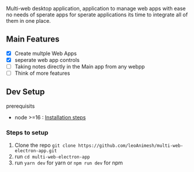 Multi-web desktop application, application to manage web apps with ease no needs of sperate apps for sperate applications its time to integrate all of them in one place.

## Main Features

- [x] Create multple Web Apps
- [x] seperate web app controls
- [ ] Taking notes directly in the Main app from any webpp
- [ ] Think of more features

## Dev Setup

prerequisits

- node >=16 : [Installation steps]('https://nodejs.org/en)

### Steps to setup

1. Clone the repo `git clone https://github.com/leoAnimesh/multi-web-electron-app.git`
2. run `cd multi-web-electron-app`
3. run `yarn dev` for yarn or `npm run dev` for npm
